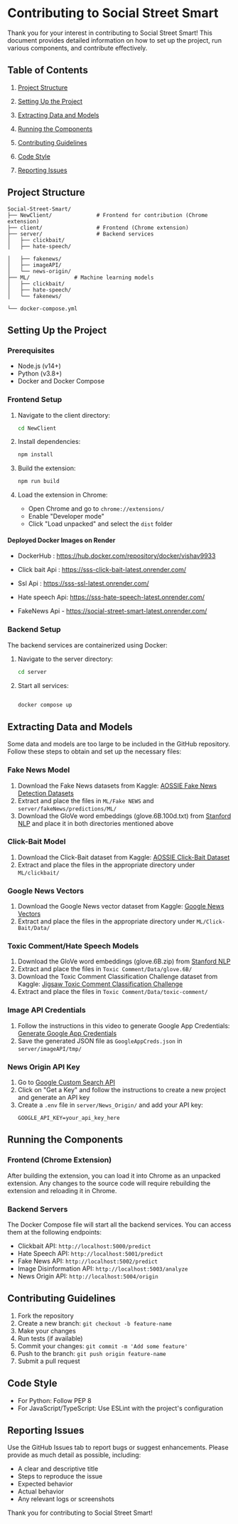 # Contributing to Social Street Smart

Thank you for your interest in contributing to Social Street Smart! This document provides detailed information on how to set up the project, run various components, and contribute effectively.

## Table of Contents

1. [Project Structure](#project-structure)
2. [Setting Up the Project](#setting-up-the-project)

3. [Extracting Data and Models](#extracting-data-and-models)
4. [Running the Components](#running-the-components)
5. [Contributing Guidelines](#contributing-guidelines)
6. [Code Style](#code-style)
7. [Reporting Issues](#reporting-issues)



## Project Structure

```
Social-Street-Smart/
├── NewClient/              # Frontend for contribution (Chrome extension)
├── client/                 # Frontend (Chrome extension)
├── server/                 # Backend services
│   ├── clickbait/
│   ├── hate-speech/

│   ├── fakenews/
│   ├── imageAPI/
│   └── news-origin/
├── ML/              # Machine learning models
│   ├── clickbait/
│   ├── hate-speech/
│   └── fakenews/

└── docker-compose.yml
```

## Setting Up the Project

### Prerequisites

- Node.js (v14+)
- Python (v3.8+)
- Docker and Docker Compose

### Frontend Setup

1. Navigate to the client directory:
   ```bash
   cd NewClient
   ```

2. Install dependencies:
   ```bash
   npm install
   ```

3. Build the extension:
   ```bash
   npm run build
   ```

4. Load the extension in Chrome:
   - Open Chrome and go to `chrome://extensions/`
   - Enable "Developer mode"
   - Click "Load unpacked" and select the `dist` folder


#### Deployed Docker Images on Render

  - DockerHub : https://hub.docker.com/repository/docker/vishav9933

  - Click bait Api : https://sss-click-bait-latest.onrender.com/
  - Ssl Api : https://sss-ssl-latest.onrender.com/
  - Hate speech Api: https://sss-hate-speech-latest.onrender.com/
  - FakeNews Api - https://social-street-smart-latest.onrender.com/


### Backend Setup

The backend services are containerized using Docker:

1. Navigate to the server directory:
   ```bash
   cd server
   ```

2. Start all services:
   ```bash

   docker compose up
   ```

## Extracting Data and Models

Some data and models are too large to be included in the GitHub repository. Follow these steps to obtain and set up the necessary files:

### Fake News Model

1. Download the Fake News datasets from Kaggle: [AOSSIE Fake News Detection Datasets](https://www.kaggle.com/ad6398/aossie-fake-news-detection-datasets)
2. Extract and place the files in `ML/Fake NEWS` and `server/fakeNews/predictions/ML/`
3. Download the GloVe word embeddings (glove.6B.100d.txt) from [Stanford NLP](https://nlp.stanford.edu/projects/glove/) and place it in both directories mentioned above

### Click-Bait Model

1. Download the Click-Bait dataset from Kaggle: [AOSSIE Click-Bait Dataset](https://www.kaggle.com/ad6398/aossie-click-bait-dataset)
2. Extract and place the files in the appropriate directory under `ML/clickbait/`

### Google News Vectors

1. Download the Google News vector dataset from Kaggle: [Google News Vectors](https://www.kaggle.com/datasets/adarshsng/googlenewsvectors)
2. Extract and place the files in the appropriate directory under `ML/Click-Bait/Data/`

### Toxic Comment/Hate Speech Models

1. Download the GloVe word embeddings (glove.6B.zip) from [Stanford NLP](https://nlp.stanford.edu/data/glove.6B.zip)
2. Extract and place the files in `Toxic Comment/Data/glove.6B/`
3. Download the Toxic Comment Classification Challenge dataset from Kaggle: [Jigsaw Toxic Comment Classification Challenge](https://www.kaggle.com/c/jigsaw-toxic-comment-classification-challenge/data)
4. Extract and place the files in `Toxic Comment/Data/toxic-comment/`

### Image API Credentials

1. Follow the instructions in this video to generate Google App Credentials: [Generate Google App Credentials](https://youtu.be/1Oz5TfwvhfQ)
2. Save the generated JSON file as `GoogleAppCreds.json` in `server/imageAPI/tmp/`

### News Origin API Key

1. Go to [Google Custom Search API](https://developers.google.com/custom-search/v1/introduction)
2. Click on "Get a Key" and follow the instructions to create a new project and generate an API key
3. Create a `.env` file in `server/News_Origin/` and add your API key:
   ```
   GOOGLE_API_KEY=your_api_key_here

   ```

## Running the Components

### Frontend (Chrome Extension)

After building the extension, you can load it into Chrome as an unpacked extension. Any changes to the source code will require rebuilding the extension and reloading it in Chrome.

### Backend Servers

The Docker Compose file will start all the backend services. You can access them at the following endpoints:

- Clickbait API: `http://localhost:5000/predict`
- Hate Speech API: `http://localhost:5001/predict`
- Fake News API: `http://localhost:5002/predict`
- Image Disinformation API: `http://localhost:5003/analyze`
- News Origin API: `http://localhost:5004/origin`

## Contributing Guidelines

1. Fork the repository
2. Create a new branch: `git checkout -b feature-name`
3. Make your changes
4. Run tests (if available)
5. Commit your changes: `git commit -m 'Add some feature'`
6. Push to the branch: `git push origin feature-name`
7. Submit a pull request

## Code Style

- For Python: Follow PEP 8
- For JavaScript/TypeScript: Use ESLint with the project's configuration

## Reporting Issues

Use the GitHub Issues tab to report bugs or suggest enhancements. Please provide as much detail as possible, including:

- A clear and descriptive title
- Steps to reproduce the issue
- Expected behavior
- Actual behavior
- Any relevant logs or screenshots

Thank you for contributing to Social Street Smart!
